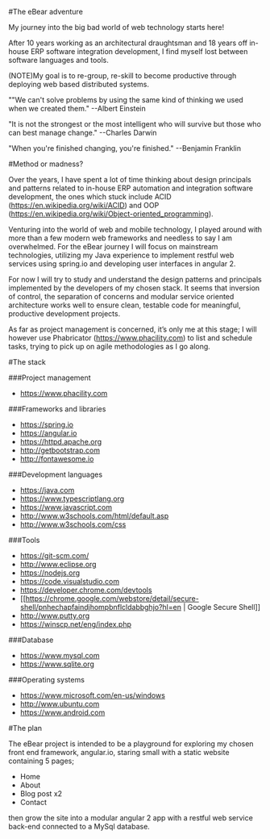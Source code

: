 #The eBear adventure

My journey into the big bad world of web technology starts here!

After 10 years working as an architectural draughtsman and 18 years off in-house ERP software integration development, I find myself lost between software languages and tools.

(NOTE)My goal is to re-group, re-skill to become productive through deploying web based distributed systems.

""We can't solve problems by using the same kind of thinking we used when we created them." --Albert Einstein

"It is not the strongest or the most intelligent who will survive but those who can best manage change." --Charles Darwin

"When you're finished changing, you're finished." --Benjamin Franklin


#Method or madness?

Over the years, I have spent a lot of time thinking about design principals and patterns related to in-house ERP automation and integration software development, the ones which stuck include ACID (https://en.wikipedia.org/wiki/ACID) and OOP (https://en.wikipedia.org/wiki/Object-oriented_programming).

Venturing into the world of web and mobile technology, I played around with more than a few modern web frameworks and needless to say I am overwhelmed. For the eBear journey I will focus on mainstream technologies, utilizing my Java experience to implement restful web services using spring.io and developing user interfaces in angular 2. 

For now I will try to study and understand the design patterns and principals implemented by the developers of my chosen stack. It seems that inversion of control, the separation of concerns and modular service oriented architecture works well to ensure clean, testable code for meaningful, productive development projects.

As far as project management is concerned, it’s only me at this stage; I will however use Phabricator (https://www.phacility.com) to list and schedule tasks, trying to pick up on agile methodologies as I go along.



#The stack

###Project management
  - https://www.phacility.com

###Frameworks and libraries
  - https://spring.io
  - https://angular.io
  - https://httpd.apache.org
  - http://getbootstrap.com
  - http://fontawesome.io

###Development languages
  - https://java.com
  - https://www.typescriptlang.org
  - https://www.javascript.com
  - http://www.w3schools.com/html/default.asp
  - http://www.w3schools.com/css

###Tools
  - https://git-scm.com/
  - http://www.eclipse.org
  - https://nodejs.org
  - https://code.visualstudio.com
  - https://developer.chrome.com/devtools
  - [[https://chrome.google.com/webstore/detail/secure-shell/pnhechapfaindjhompbnflcldabbghjo?hl=en | Google Secure Shell]]
  - http://www.putty.org
  - https://winscp.net/eng/index.php

###Database
  - https://www.mysql.com
  - https://www.sqlite.org

###Operating systems
  - https://www.microsoft.com/en-us/windows
  - http://www.ubuntu.com
  - https://www.android.com

  


#The plan

The eBear project is intended to be a playground for exploring my chosen front end framework, angular.io, staring small with a static website containing 5 pages;

  - Home
  - About
  - Blog post x2
  - Contact

then grow the site into a modular angular 2 app with a restful web service back-end connected to a MySql database.


